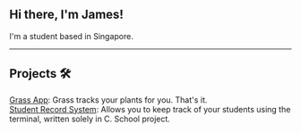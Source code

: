 ## Hi there, I'm James!  
I'm a student based in Singapore.

---
## Projects 🛠️
[Grass App](https://github.com/lohhaoyuan/grass): Grass tracks your plants for you. That's it. <br>
[Student Record System](https://github.com/jamersonk/38prog_project): Allows you to keep track of your students using the terminal, written solely in C. School project. <br>

<!--
**jamersonk/jamersonk** is a ✨ _special_ ✨ repository because its `README.md` (this file) appears on your GitHub profile.

Here are some ideas to get you started:

- 🔭 I’m currently working on ...
- 🌱 I’m currently learning ...
- 👯 I’m looking to collaborate on ...
- 🤔 I’m looking for help with ...
- 💬 Ask me about ...
- 📫 How to reach me: ...
- 😄 Pronouns: ...
- ⚡ Fun fact: ...
-->
